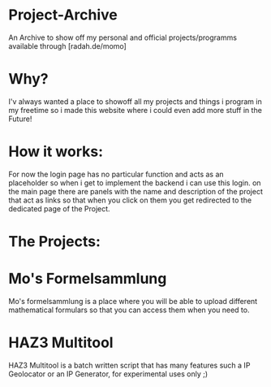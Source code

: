 # Project-Archive
An Archive to show off my personal and official projects/programms available through [radah.de/momo]

# Why?
I'v always wanted a place to showoff all my projects and things i program in my freetime so i made this website where i 
could even add more stuff in the Future!

# How it works:
For now the login page has no particular function and acts as an placeholder so when i get to implement the backend
i can use this login.
on the main page there are panels with the name and description of the project that act as links so that when you click on them
you get redirected to the dedicated page of the Project.

# The Projects:
# Mo's Formelsammlung
Mo's formelsammlung is a place where you will be able to upload different mathematical formulars so that you can access them
when you need to.
# HAZ3 Multitool
HAZ3 Multitool is a batch written script that has many features such a IP Geolocator or an IP Generator, for experimental uses only ;)
